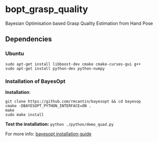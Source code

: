 # bopt_grasp_quality
Bayesian Optimisation based Grasp Quality Estimation from Hand Pose



## Dependencies

### Ubuntu 

```
sudo apt-get install libboost-dev cmake cmake-curses-gui g++
sudo apt-get install python-dev python-numpy
```

### Installation of BayesOpt

**Installation**:
```
git clone https://github.com/rmcantin/bayesopt && cd bayesop
cmake -DBAYESOPT_PYTHON_INTERFACE=ON . 
make
sudo make install
```
**Test the installation:**
```python ./python/demo_quad.py```

For more info: [bayesopt installation guide](https://rmcantin.bitbucket.io/html/install.html)
